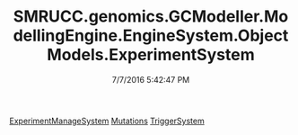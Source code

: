 ﻿---
title: SMRUCC.genomics.GCModeller.ModellingEngine.EngineSystem.ObjectModels.ExperimentSystem
date: 7/7/2016 5:42:47 PM
---

[ExperimentManageSystem](T-SMRUCC.genomics.GCModeller.ModellingEngine.EngineSystem.ObjectModels.ExperimentSystem.ExperimentManageSystem.html)
[Mutations](T-SMRUCC.genomics.GCModeller.ModellingEngine.EngineSystem.ObjectModels.ExperimentSystem.Mutations.html)
[TriggerSystem](T-SMRUCC.genomics.GCModeller.ModellingEngine.EngineSystem.ObjectModels.ExperimentSystem.TriggerSystem.html)
